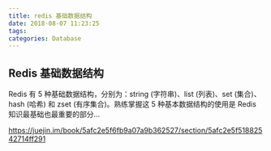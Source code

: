 ```yaml
---
title: redis 基础数据结构
date: 2018-08-07 11:23:25
tags:
categories: Database
---
```

## Redis 基础数据结构
Redis 有 5 种基础数据结构，分别为：string (字符串)、list (列表)、set (集合)、hash (哈希) 和 zset (有序集合)。熟练掌握这 5 种基本数据结构的使用是 Redis 知识最基础也最重要的部分...

https://juejin.im/book/5afc2e5f6fb9a07a9b362527/section/5afc2e5f51882542714ff291